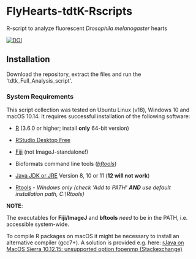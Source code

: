 # FlyHearts-tdtK-Rscripts
R-script to analyze fluorescent _Drosophila melanogaster_ hearts

[![DOI](https://zenodo.org/badge/192813672.svg)](https://zenodo.org/badge/latestdoi/192813672)

## Installation

Download the repository, extract the files and run the 'tdtk_Full_Analysis_script'.

### System Requirements
This script collection was tested on Ubuntu Linux (v18), Windows 10 and macOS 10.14. It requires successful installation of the following software:

 * [R](https://cran.cnr.berkeley.edu/) (3.6.0 or higher; install **only** 64-bit version)
 * [RStudio Desktop Free](https://www.rstudio.com/products/rstudio/download/)
 
 * [Fiji](https://fiji.sc/) (not ImageJ-standalone!)
 * Bioformats command line tools ([_bftools_](https://www.openmicroscopy.org/bio-formats/downloads/))
 
 * [Java JDK or JRE](https://www.oracle.com/technetwork/java/javase/overview/index.html) Version 8, 10 or 11 (**12 will not work**)
 * [Rtools](https://cran.r-project.org/bin/windows/Rtools/) - _Windows only (check 'Add to PATH' **AND** use default installation path, C:\Rtools)_


 **NOTE**:
 
 The executables for **Fiji/ImageJ** and **bftools** _need_ to be in the PATH, i.e. accessible system-wide.
 
 To compile R packages on macOS it might be necessary to install an alternative compiler (gcc7+). A solution is provided e.g. here: [rJava on MacOS Sierra 10.12.15: unsupported option fopenmp (Stackexchange)](https://stackoverflow.com/a/51996290/4154930)
 
